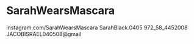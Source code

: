 # SarahWearsMascara
instagram.com/SarahWearsMascara 
SarahBlack.0405 
972_58_4452008
JACOBISRAEL040508@gmail
